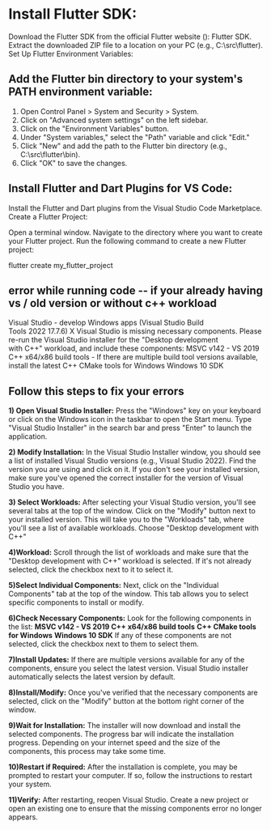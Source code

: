 # Install Flutter SDK:

Download the Flutter SDK from the official Flutter website (): Flutter SDK.
Extract the downloaded ZIP file to a location on your PC (e.g., C:\src\flutter).
Set Up Flutter Environment Variables:

## Add the Flutter bin directory to your **system's PATH environment variable**:

1) Open Control Panel > System and Security > System.
2) Click on "Advanced system settings" on the left sidebar.
3) Click on the "Environment Variables" button.
4) Under "System variables," select the "Path" variable and click "Edit."
5) Click "New" and add the path to the Flutter bin directory (e.g., C:\src\flutter\bin).
6) Click "OK" to save the changes.


## Install Flutter and Dart Plugins for VS Code:

Install the Flutter and Dart plugins from the Visual Studio Code Marketplace.
Create a Flutter Project:

Open a terminal window.
Navigate to the directory where you want to create your Flutter project.
Run the following command to create a new Flutter project:

   flutter create my_flutter_project

## error while running code -- if your already having vs / old version or without c++ workload 

Visual Studio - develop Windows apps (Visual Studio Build     
    Tools 2022 17.7.6)
    X Visual Studio is missing necessary components. Please re-run
      the Visual Studio installer for the "Desktop development    
      with C++" workload, and include these components:
        MSVC v142 - VS 2019 C++ x64/x86 build tools
         - If there are multiple build tool versions available,   
         install the latest
        C++ CMake tools for Windows
        Windows 10 SDK
        
## Follow this steps to fix your errors

**1) Open Visual Studio Installer:**
  Press the "Windows" key on your keyboard or click on the Windows icon in the taskbar to open the Start menu.
Type "Visual Studio Installer" in the search bar and press "Enter" to launch the application.

**2) Modify Installation:**
  In the Visual Studio Installer window, you should see a list of installed Visual Studio versions (e.g., Visual Studio 2022). Find the version you are using and click on it.
If you don't see your installed version, make sure you've opened the correct installer for the version of Visual Studio you have.

**3) Select Workloads:**
  After selecting your Visual Studio version, you'll see several tabs at the top of the window. Click on the "Modify" button next to your installed version.
This will take you to the "Workloads" tab, where you'll see a list of available workloads.
Choose "Desktop development with C++" 

**4)Workload:**
  Scroll through the list of workloads and make sure that the "Desktop development with C++" workload is selected.
If it's not already selected, click the checkbox next to it to select it.

**5)Select Individual Components:**
  Next, click on the "Individual Components" tab at the top of the window.
This tab allows you to select specific components to install or modify.

**6)Check Necessary Components:**
  Look for the following components in the list:
**MSVC v142 - VS 2019 C++ x64/x86 build tools**
**C++ CMake tools for Windows**
**Windows 10 SDK**
If any of these components are not selected, click the checkbox next to them to select them.

**7)Install Updates:**
  If there are multiple versions available for any of the components, ensure you select the latest version.
Visual Studio installer automatically selects the latest version by default.

**8)Install/Modify:**
  Once you've verified that the necessary components are selected, click on the "Modify" button at the bottom right corner of the window.

**9)Wait for Installation:**
  The installer will now download and install the selected components. The progress bar will indicate the installation progress.
Depending on your internet speed and the size of the components, this process may take some time.

**10)Restart if Required:**
  After the installation is complete, you may be prompted to restart your computer. If so, follow the instructions to restart your system.

**11)Verify:**
  After restarting, reopen Visual Studio.
Create a new project or open an existing one to ensure that the missing components error no longer appears.




